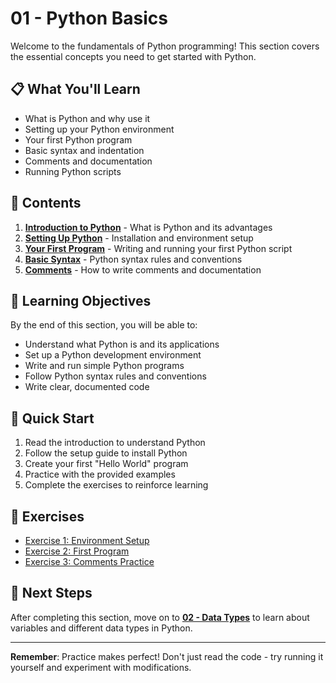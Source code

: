 # 01 - Python Basics

Welcome to the fundamentals of Python programming! This section covers the essential concepts you need to get started with Python.

## 📋 What You'll Learn

- What is Python and why use it
- Setting up your Python environment
- Your first Python program
- Basic syntax and indentation
- Comments and documentation
- Running Python scripts

## 📁 Contents

1. **[Introduction to Python](01_introduction.md)** - What is Python and its advantages
2. **[Setting Up Python](02_setup.md)** - Installation and environment setup
3. **[Your First Program](03_hello_world.md)** - Writing and running your first Python script
4. **[Basic Syntax](04_syntax.md)** - Python syntax rules and conventions
5. **[Comments](05_comments.md)** - How to write comments and documentation

## 🎯 Learning Objectives

By the end of this section, you will be able to:
- Understand what Python is and its applications
- Set up a Python development environment
- Write and run simple Python programs
- Follow Python syntax rules and conventions
- Write clear, documented code

## 🚀 Quick Start

1. Read the introduction to understand Python
2. Follow the setup guide to install Python
3. Create your first "Hello World" program
4. Practice with the provided examples
5. Complete the exercises to reinforce learning

## 📝 Exercises

- [Exercise 1: Environment Setup](exercises/exercise_01_setup.md)
- [Exercise 2: First Program](exercises/exercise_02_first_program.md)
- [Exercise 3: Comments Practice](exercises/exercise_03_comments.md)

## 🔗 Next Steps

After completing this section, move on to **[02 - Data Types](../02_data_types/README.md)** to learn about variables and different data types in Python.

---

**Remember**: Practice makes perfect! Don't just read the code - try running it yourself and experiment with modifications. 